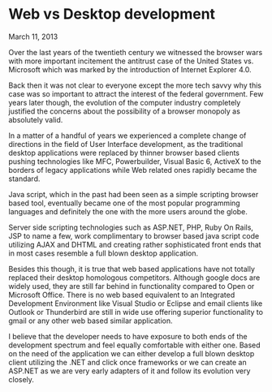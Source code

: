 # Web vs Desktop development
March 11, 2013

Over the last years of the twentieth century we witnessed the browser wars with
more important incitement the antitrust case of the United States vs. Microsoft
which was marked by the introduction of Internet Explorer 4.0.

Back then it was not clear to everyone except the more tech savvy why this case
was so important to attract the interest of the federal government. Few years
later though, the evolution of the computer industry completely justified the
concerns about the possibility of a browser monopoly as absolutely valid.

In a matter of a handful of years we experienced a complete change of
directions in the field of User Interface development, as the traditional
desktop applications were replaced by thinner browser based clients pushing
technologies like MFC, Powerbuilder, Visual Basic 6, ActiveX to the borders of
legacy applications while Web related ones rapidly became the standard.

Java script, which in the past had been seen as a simple scripting browser
based tool, eventually became one of the most popular programming languages and
definitely the one with the more users around the globe.

Server side scripting technologies such as ASP.NET, PHP, Ruby On Rails, JSP to
name a few, work complimentary to browser based java script code utilizing AJAX
and DHTML and creating rather sophisticated front ends that in most cases
resemble a full blown desktop application.

Besides this though, it is true that web based applications have not totally
replaced their desktop homologous competitors. Although google docs are widely
used, they are still far behind in functionality compared to Open or Microsoft
Office. There is no web based equivalent to an Integrated Development
Environment like Visual Studio or Eclipse and email clients like Outlook or
Thunderbird are still in wide use offering superior functionality to gmail or
any other web based similar application.

I believe that the developer needs to have exposure to both ends of the
development spectrum and feel equally comfortable with either one. Based on the
need of the application we can either develop a full blown desktop client
utilizing the .NET and click once frameworks or we can create an ASP.NET as we
are very early adapters of it and follow its evolution very closely.

